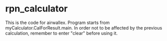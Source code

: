 # rpn_calculator
This is the code for airwallex.
Program starts from myCalculator.CalForResult.main.
In order not to be affected by the previous calculation, remember to enter "clear" before using it.

